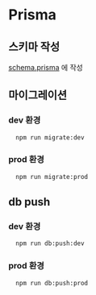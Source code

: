 # Prisma

## 스키마 작성

[schema.prisma](../prisma/schema.prisma) 에 작성

## 마이그레이션

### dev 환경

```bash
  npm run migrate:dev
```

### prod 환경

```bash
  npm run migrate:prod
```

## db push

### dev 환경

```bash
  npm run db:push:dev
```

### prod 환경

```bash
  npm run db:push:prod
```
